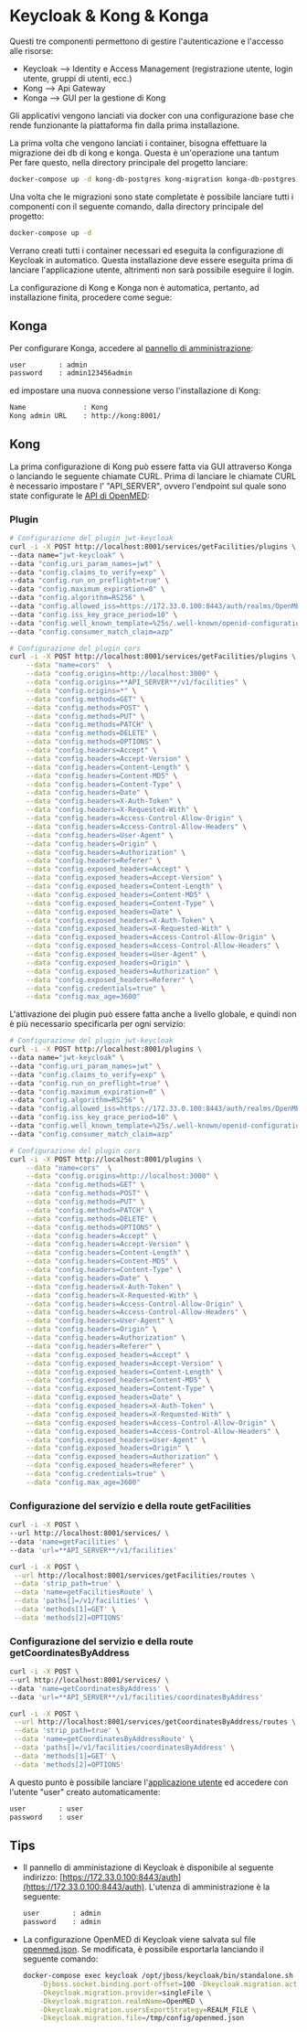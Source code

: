 # Keycloak & Kong & Konga

Questi tre componenti permettono di gestire l'autenticazione e l'accesso alle risorse:

- Keycloak --> Identity e Access Management (registrazione utente, login utente, gruppi di utenti, ecc.)
- Kong --> Api Gateway
- Konga --> GUI per la gestione di Kong

Gli applicativi vengono lanciati via docker con una configurazione base che rende funzionante la piattaforma fin dalla prima installazione.

La prima volta che vengono lanciati i container, bisogna effettuare la migrazione dei db di kong e konga. Questa è un'operazione una tantum\
Per fare questo, nella directory principale del progetto lanciare:

```bash
docker-compose up -d kong-db-postgres kong-migration konga-db-postgres konga-migration
```

Una volta che le migrazioni sono state completate è possibile lanciare tutti i componenti con il seguente comando, dalla directory principale del progetto:

```bash
docker-compose up -d
```

Verrano creati tutti i container necessari ed eseguita la configurazione di Keycloak in automatico. Questa installazione deve essere eseguita prima di lanciare l'applicazione utente, altrimenti non sarà possibile eseguire il login.

La configurazione di Kong e Konga non è automatica, pertanto, ad installazione finita, procedere come segue:

## Konga

Per configurare Konga, accedere al [pannello di amministrazione](http://localhost:1337):

```bash
user        : admin
password    : admin123456admin
```

ed impostare una nuova connessione verso l'installazione di Kong:

```bash
Name              : Kong
Kong admin URL    : http://kong:8001/
```

## Kong

La prima configurazione di Kong può essere fatta via GUI attraverso Konga o lanciando le seguente chiamate CURL. Prima di lanciare le chiamate CURL è necessario impostare l' "API_SERVER", ovvero l'endpoint sul quale sono state configurate le [API di OpenMED](./ibmcloud.md):

### Plugin

```bash
# Configurazione del plugin jwt-keycloak
curl -i -X POST http://localhost:8001/services/getFacilities/plugins \
--data name="jwt-keycloak" \
--data "config.uri_param_names=jwt" \
--data "config.claims_to_verify=exp" \
--data "config.run_on_preflight=true" \
--data "config.maximum_expiration=0" \
--data "config.algorithm=RS256" \
--data "config.allowed_iss=https://172.33.0.100:8443/auth/realms/OpenMED" \
--data "config.iss_key_grace_period=10" \
--data "config.well_known_template=%25s/.well-known/openid-configuration" \
--data "config.consumer_match_claim=azp"
```

```bash
# Configurazione del plugin cors
curl -i -X POST http://localhost:8001/services/getFacilities/plugins \
    --data "name=cors"  \
    --data "config.origins=http://localhost:3000" \
    --data "config.origins=**API_SERVER**/v1/facilities" \
    --data "config.origins=*" \
    --data "config.methods=GET" \
    --data "config.methods=POST" \
    --data "config.methods=PUT" \
    --data "config.methods=PATCH" \
    --data "config.methods=DELETE" \
    --data "config.methods=OPTIONS" \
    --data "config.headers=Accept" \
    --data "config.headers=Accept-Version" \
    --data "config.headers=Content-Length" \
    --data "config.headers=Content-MD5" \
    --data "config.headers=Content-Type" \
    --data "config.headers=Date" \
    --data "config.headers=X-Auth-Token" \
    --data "config.headers=X-Requested-With" \
    --data "config.headers=Access-Control-Allow-Origin" \
    --data "config.headers=Access-Control-Allow-Headers" \
    --data "config.headers=User-Agent" \
    --data "config.headers=Origin" \
    --data "config.headers=Authorization" \
    --data "config.headers=Referer" \
    --data "config.exposed_headers=Accept" \
    --data "config.exposed_headers=Accept-Version" \
    --data "config.exposed_headers=Content-Length" \
    --data "config.exposed_headers=Content-MD5" \
    --data "config.exposed_headers=Content-Type" \
    --data "config.exposed_headers=Date" \
    --data "config.exposed_headers=X-Auth-Token" \
    --data "config.exposed_headers=X-Requested-With" \
    --data "config.exposed_headers=Access-Control-Allow-Origin" \
    --data "config.exposed_headers=Access-Control-Allow-Headers" \
    --data "config.exposed_headers=User-Agent" \
    --data "config.exposed_headers=Origin" \
    --data "config.exposed_headers=Authorization" \
    --data "config.exposed_headers=Referer" \
    --data "config.credentials=true" \
    --data "config.max_age=3600"
```

L'attivazione dei plugin può essere fatta anche a livello globale, e quindi non è più necessario specificarla per ogni servizio:

```bash
# Configurazione del plugin jwt-keycloak
curl -i -X POST http://localhost:8001/plugins \
--data name="jwt-keycloak" \
--data "config.uri_param_names=jwt" \
--data "config.claims_to_verify=exp" \
--data "config.run_on_preflight=true" \
--data "config.maximum_expiration=0" \
--data "config.algorithm=RS256" \
--data "config.allowed_iss=https://172.33.0.100:8443/auth/realms/OpenMED" \
--data "config.iss_key_grace_period=10" \
--data "config.well_known_template=%25s/.well-known/openid-configuration" \
--data "config.consumer_match_claim=azp"
```

```bash
# Configurazione del plugin cors
curl -i -X POST http://localhost:8001/plugins \
    --data "name=cors"  \
    --data "config.origins=http://localhost:3000" \
    --data "config.methods=GET" \
    --data "config.methods=POST" \
    --data "config.methods=PUT" \
    --data "config.methods=PATCH" \
    --data "config.methods=DELETE" \
    --data "config.methods=OPTIONS" \
    --data "config.headers=Accept" \
    --data "config.headers=Accept-Version" \
    --data "config.headers=Content-Length" \
    --data "config.headers=Content-MD5" \
    --data "config.headers=Content-Type" \
    --data "config.headers=Date" \
    --data "config.headers=X-Auth-Token" \
    --data "config.headers=X-Requested-With" \
    --data "config.headers=Access-Control-Allow-Origin" \
    --data "config.headers=Access-Control-Allow-Headers" \
    --data "config.headers=User-Agent" \
    --data "config.headers=Origin" \
    --data "config.headers=Authorization" \
    --data "config.headers=Referer" \
    --data "config.exposed_headers=Accept" \
    --data "config.exposed_headers=Accept-Version" \
    --data "config.exposed_headers=Content-Length" \
    --data "config.exposed_headers=Content-MD5" \
    --data "config.exposed_headers=Content-Type" \
    --data "config.exposed_headers=Date" \
    --data "config.exposed_headers=X-Auth-Token" \
    --data "config.exposed_headers=X-Requested-With" \
    --data "config.exposed_headers=Access-Control-Allow-Origin" \
    --data "config.exposed_headers=Access-Control-Allow-Headers" \
    --data "config.exposed_headers=User-Agent" \
    --data "config.exposed_headers=Origin" \
    --data "config.exposed_headers=Authorization" \
    --data "config.exposed_headers=Referer" \
    --data "config.credentials=true" \
    --data "config.max_age=3600"
```

### Configurazione del servizio e della route getFacilities

```bash
curl -i -X POST \
--url http://localhost:8001/services/ \
--data 'name=getFacilities' \
--data 'url=**API_SERVER**/v1/facilities'
```

```bash
curl -i -X POST \
 --url http://localhost:8001/services/getFacilities/routes \
 --data 'strip_path=true' \
 --data 'name=getFacilitiesRoute' \
 --data 'paths[]=/v1/facilities' \
 --data 'methods[1]=GET' \
 --data 'methods[2]=OPTIONS'
```

### Configurazione del servizio e della route getCoordinatesByAddress

```bash
curl -i -X POST \
--url http://localhost:8001/services/ \
--data 'name=getCoordinatesByAddress' \
--data 'url=**API_SERVER**/v1/facilities/coordinatesByAddress'
```

```bash
curl -i -X POST \
 --url http://localhost:8001/services/getCoordinatesByAddress/routes \
 --data 'strip_path=true' \
 --data 'name=getCoordinatesByAddressRoute' \
 --data 'paths[]=/v1/facilities/coordinatesByAddress' \
 --data 'methods[1]=GET' \
 --data 'methods[2]=OPTIONS'
```

A questo punto è possibile lanciare l'[applicazione utente](../openmed-app/README.md) ed accedere con l'utente "user" creato automaticamente:

```bash
user        : user
password    : user
```

## Tips

- Il pannello di amministazione di Keycloak è disponibile al seguente indirizzo: [https://172.33.0.100:8443/auth](https://172.33.0.100:8443/auth). L'utenza di amministrazione è la seguente:

  ```bash
  user        : admin
  password    : admin
  ```

- La configurazione OpenMED di Keycloak viene salvata sul file [openmed.json](../keycloak/config/openmed.json). Se modificata, è possibile esportarla lanciando il seguente comando:

  ```bash
  docker-compose exec keycloak /opt/jboss/keycloak/bin/standalone.sh \
      -Djboss.socket.binding.port-offset=100 -Dkeycloak.migration.action=export \
      -Dkeycloak.migration.provider=singleFile \
      -Dkeycloak.migration.realmName=OpenMED \
      -Dkeycloak.migration.usersExportStrategy=REALM_FILE \
      -Dkeycloak.migration.file=/tmp/config/openmed.json
  ```
